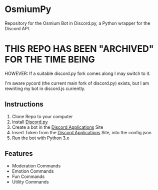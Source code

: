 # OsmiumPy
 Repository for the Osmium Bot in Discord.py, a Python wrapper for the Discord API.

# THIS REPO HAS BEEN "ARCHIVED" FOR THE TIME BEING
  HOWEVER: If a suitable discord.py fork comes along I may switch to it.
  
 
  I'm aware pycord (the current main fork of discord.py) exists, but I am rewriting my bot in discord.js currently.

## Instructions
 1. Clone Repo to your computer
 2. Install [Discord.py](https://discordpy.readthedocs.io/en/latest/intro.html#installing)
 3. Create a bot in the [Discord Applications](https://discord.com/developers/applications/) Site
 4. Insert Token from the [Discord Applications](https://discord.com/developers/applications/) Site, into the config.json
 5. Run the bot with Python 3.x
 
## Features
- Moderation Commands
- Emotion Commands
- Fun Commands
- Utility Commands
